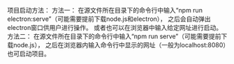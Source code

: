 项目启动方法：
方法一：
在源文件所在目录下的命令行中输入“npm run electron:serve”（可能需要提前下载node.js和electron），
之后会自动弹出electron窗口供用户进行操作。
或者也可以在浏览器中输入给定网址进行启动。
方法二：
在源文件所在目录下的命令行中输入“npm run serve”（可能需要提前下载node.js），
之后在浏览器内输入命令行中显示的网址（一般为localhost:8080）也可启动项目。